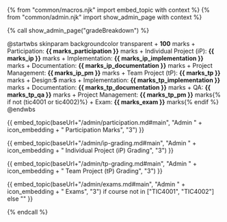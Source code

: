 {% from "common/macros.njk" import embed_topic with context %}
{% from "common/admin.njk" import show_admin_page with context %}

{% call show_admin_page("gradeBreakdown") %}
<div id="main">

<puml name="gradeBreakdown.png">
@startwbs
skinparam backgroundcolor transparent
+ <b><color:red>100</color></b> marks
 + Participation: <b><color:red>{{ marks_participation }}</color></b> marks
 + Individual Project (iP): <b><color:red>{{ marks_ip }}</color></b> marks
  + Implementation: <b><color:red>{{ marks_ip_implementation }}</color></b> marks
  + Documentation: <b><color:red>{{ marks_ip_documentation }}</color></b> marks
  + Project Management: <b><color:red>{{ marks_ip_pm }}</color></b> marks
 + Team Project (tP): <b><color:red>{{ marks_tp }}</color></b> marks
  + Design:<b><color:red>5</color></b> marks
  + Implementation: <b><color:red>{{ marks_tp_implementation }}</color></b> marks
  + Documentation: <b><color:red>{{ marks_tp_documentation }}</color></b> marks
  + QA: <b><color:red>{{ marks_tp_qa }}</color></b> marks
  + Project Management: <b><color:red>{{ marks_tp_pm }}</color></b> marks{% if not (tic4001 or tic4002)%}
 + Exam: <b><color:red>{{ marks_exam }}</color></b> marks{% endif %}
@endwbs
</puml>

{{ embed_topic(baseUrl+"/admin/participation.md#main", "Admin " + icon_embedding + " Participation Marks", "3") }}
<p/>
{{ embed_topic(baseUrl+"/admin/ip-grading.md#main", "Admin " + icon_embedding + " Individual Project (iP) Grading", "3") }}
<p/>
{{ embed_topic(baseUrl+"/admin/tp-grading.md#main", "Admin " + icon_embedding + " Team Project (tP) Grading", "3") }}
<p/>
{{ embed_topic(baseUrl+"/admin/exams.md#main", "Admin " + icon_embedding + " Exams", "3") if course not in ["TIC4001", "TIC4002"] else "" }}

</div>

{% endcall %}
